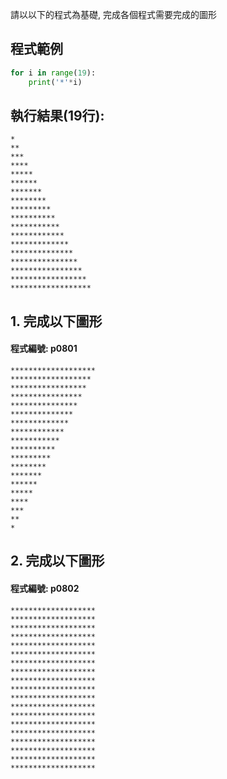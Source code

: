 請以以下的程式為基礎, 完成各個程式需要完成的圖形

## 程式範例
``` python
for i in range(19):
    print('*'*i)
```

## 執行結果(19行):
```
*
**
***
****
*****
******
*******
********
*********
**********
***********
************
*************
**************
***************
****************
*****************
******************
```


## 1. 完成以下圖形

#### 程式編號: p0801 <p/>
```
*******************
******************
*****************
****************
***************
**************
*************
************
***********
**********
*********
********
*******
******
*****
****
***
**
*
```

## 2. 完成以下圖形

#### 程式編號: p0802 <p/>
```
*******************
*******************
*******************
*******************
*******************
*******************
*******************
*******************
*******************
*******************
*******************
*******************
*******************
*******************
*******************
*******************
*******************
*******************
*******************
```

